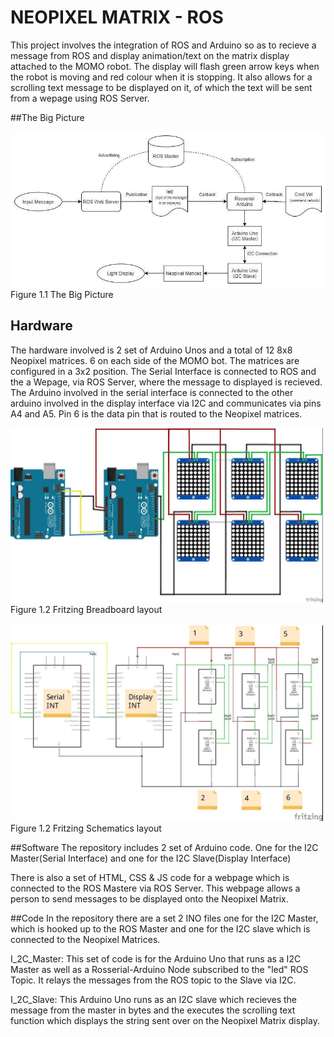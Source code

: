 # NEOPIXEL MATRIX - ROS

This project involves the integration of ROS and Arduino so as to recieve a message from ROS and display animation/text on the matrix display attached to the MOMO robot.
The display will flash green arrow keys when the robot is moving and red colour when it is stopping. It also allows for a scrolling text message to be displayed on it, of which the text will be sent from a wepage using ROS Server.

##The Big Picture


<img src= "images/ros_diagram.jpg" width = "1000">
<br>Figure 1.1 The Big Picture</img>

## Hardware

The hardware involved is 2 set of Arduino Unos and a total of 12 8x8 Neopixel matrices. 6 on each side of the MOMO bot. The matrices are configured in a 3x2 position. The Serial Interface is connected to ROS and the a Wepage, via ROS Server, where the message to displayed is recieved. The Arduino involved in the serial interface is connected to the other arduino involved in the display interface via I2C and communicates via pins A4 and A5. Pin 6 is the data pin that is routed to the Neopixel matrices.



<img src="images/breadboard.jpg" width = "500">
<br>Figure 1.2 Fritzing Breadboard layout</img>



<br/>
<br/>

<img src = "images/schematics.jpg" width = "500">
<br>Figure 1.2 Fritzing Schematics layout</img>


##Software
The repository includes 2 set of Arduino code. One for the I2C Master(Serial Interface) and one for the I2C Slave(Display Interface)

There is also a set of HTML, CSS & JS code for a webpage which is connected to the ROS Mastere via ROS Server. This webpage allows a person to send messages to be displayed onto the Neopixel Matrix.

##Code
In the repository there are a set 2 INO files one for the I2C Master, which is hooked up to the ROS Master and one for the I2C slave which is connected to the Neopixel Matrices.

I_2C_Master: This set of code is for the Arduino Uno that runs as a I2C Master as well as a Rosserial-Arduino Node subscribed to the "led" ROS Topic. It relays the messages from the ROS topic to the Slave via I2C.


I_2C_Slave: This Arduino Uno runs as an I2C slave which recieves the message from the master in bytes and the executes the scrolling text function which displays the string sent over on the Neopixel Matrix display.







